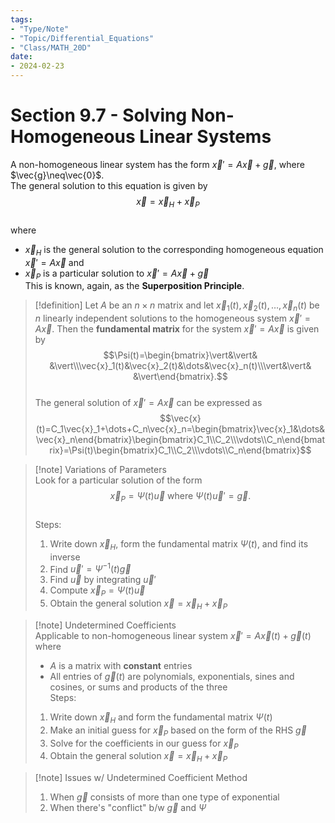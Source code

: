 ```yaml
---
tags:
- "Type/Note"
- "Topic/Differential_Equations"
- "Class/MATH_20D"
date:
- 2024-02-23
---
```

# Section 9.7 - Solving Non-Homogeneous Linear Systems  

A non-homogeneous linear system has the form $\vec{x}'=A\vec{x}+\vec{g}$, where $\vec{g}\neq\vec{0}$.  
The general solution to this equation is given by  
$$\vec{x}=\vec{x}_H+\vec{x}_P$$  
where  
- $\vec{x}_H$ is the general solution to the corresponding homogeneous equation $\vec{x}'=A\vec{x}$ and  
- $\vec{x}_P$ is a particular solution to $\vec{x}'=A\vec{x}+\vec{g}$  
This is known, again, as the **Superposition Principle**.  

> [!definition] Let $A$ be an $n\times n$ matrix and let $\vec{x}_1(t),\vec{x}_2(t),\dots,\vec{x}_n(t)$ be $n$ linearly independent solutions to the homogeneous system $\vec{x}'=A\vec{x}$. Then the **fundamental matrix** for the system $\vec{x}'=A\vec{x}$ is given by  
$$\Psi(t)=\begin{bmatrix}\vert&\vert& &\vert\\\vec{x}_1(t)&\vec{x}_2(t)&\dots&\vec{x}_n(t)\\\vert&\vert& &\vert\end{bmatrix}.$$  
The general solution of $\vec{x}'=A\vec{x}$ can be expressed as  
$$\vec{x}(t)=C_1\vec{x}_1+\dots+C_n\vec{x}_n=\begin{bmatrix}\vec{x}_1&\dots&\vec{x}_n\end{bmatrix}\begin{bmatrix}C_1\\C_2\\\vdots\\C_n\end{bmatrix}=\Psi(t)\begin{bmatrix}C_1\\C_2\\\vdots\\C_n\end{bmatrix}$$  

> [!note] Variations of Parameters  
> Look for a particular solution of the form  
> $$\vec{x}_P=\Psi(t)\vec{u}\text{ where }\Psi(t)\vec{u}'=\vec{g}.$$  
> Steps:  
> 1. Write down $\vec{x}_H$, form the fundamental matrix $\Psi(t)$, and find its inverse  
> 2. Find $\vec{u}'=\Psi^{-1}(t)\vec{g}$  
> 3. Find $\vec{u}$ by integrating $\vec{u}'$  
> 4. Compute $\vec{x}_P=\Psi(t)\vec{u}$  
> 5. Obtain the general solution $\vec{x}=\vec{x}_H+\vec{x}_P$  

> [!note] Undetermined Coefficients  
> Applicable to non-homogeneous linear system $\vec{x}'=A\vec{x}(t)+\vec{g}(t)$ where  
> - $A$ is a matrix with **constant** entries  
> - All entries of $\vec{g}(t)$ are polynomials, exponentials, sines and cosines, or sums and products of the three  
> Steps:  
> 1. Write down $\vec{x}_H$ and form the fundamental matrix $\Psi(t)$  
> 2. Make an initial guess for $\vec{x}_P$ based on the form of the RHS $\vec{g}$  
> 3. Solve for the coefficients in our guess for $\vec{x}_P$  
> 4. Obtain the general solution $\vec{x}=\vec{x}_H+\vec{x}_P$  

> [!note] Issues w/ Undetermined Coefficient Method  
> 1. When $\vec{g}$ consists of more than one type of exponential  
> 2. When there's "conflict" b/w $\vec{g}$ and $\Psi$  
